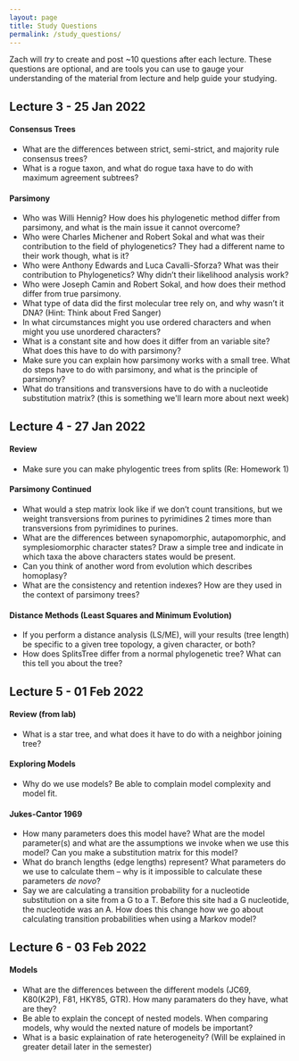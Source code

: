 ```yaml
---
layout: page
title: Study Questions
permalink: /study_questions/
---
```

Zach will *try* to create and post ~10 questions after each lecture. These questions are optional, and are tools you can use to gauge your understanding of the material from lecture and help guide your studying. 

## Lecture 3 - 25 Jan 2022

#### Consensus Trees
*	What are the differences between strict, semi-strict, and majority rule consensus trees? 
* What is a rogue taxon, and what do rogue taxa have to do with maximum agreement subtrees?

#### Parsimony
*	Who was Willi Hennig? How does his phylogenetic method differ from parsimony, and what is the main issue it cannot overcome?
*	Who were Charles Michener and Robert Sokal and what was their contribution to the field of phylogenetics? They had a different name to their work though, what is it?
*	Who were Anthony Edwards and Luca Cavalli-Sforza? What was their contribution to Phylogenetics? Why didn’t their likelihood analysis work?
* Who were Joseph Camin and Robert Sokal, and how does their method differ from true parsimony. 
*	What type of data did the first molecular tree rely on, and why wasn’t it DNA? (Hint: Think about Fred Sanger)
*	In what circumstances might you use ordered characters and when might you use unordered characters? 
*	What is a constant site and how does it differ from an variable site? What does this have to do with parsimony?
*	Make sure you can explain how parsimony works with a small tree. What do steps have to do with parsimony, and what is the principle of parsimony?
* What do transitions and transversions have to do with a nucleotide substitution matrix? (this is something we'll learn more about next week) 

## Lecture 4 - 27 Jan 2022

#### Review
* Make sure you can make phylogentic trees from splits (Re: Homework 1)

#### Parsimony Continued
*	What would a step matrix look like if we don’t count transitions, but we weight transversions from purines to pyrimidines 2 times more than transversions from pyrimidines to purines. 
*	What are the differences between synapomorphic, autapomorphic, and symplesiomorphic character states? Draw a simple tree and indicate in which taxa the above characters states would be present. 
*	Can you think of another word from evolution which describes homoplasy?
* What are the consistency and retention indexes? How are they used in the context of parsimony trees? 

#### Distance Methods (Least Squares and Minimum Evolution)
* If you perform a distance analysis (LS/ME), will your results (tree length) be specific to a given tree topology, a given character, or both?
* How does SplitsTree differ from a normal phylogenetic tree? What can this tell you about the tree?

## Lecture 5 - 01 Feb 2022

#### Review (from lab)
* What is a star tree, and what does it have to do with a neighbor joining tree? 

#### Exploring Models
* Why do we use models? Be able to complain model complexity and model fit. 

#### Jukes-Cantor 1969
* How many parameters does this model have? What are the model parameter(s) and what are the assumptions we invoke when we use this model? Can you make a substitution matrix for this model?
* What do branch lengths (edge lengths) represent? What parameters do we use to calculate them – why is it impossible to calculate these parameters *de novo*?
* Say we are calculating a transition probability for a nucleotide substitution on a site from a G to a T. Before this site had a G nucleotide, the nucleotide was an A. How does this change how we go about calculating transition probabilities when using a Markov model?

## Lecture 6 - 03 Feb 2022

#### Models
* What are the differences between the different models (JC69, K80(K2P), F81, HKY85, GTR). How many paramaters do they have, what are they?
* Be able to explain the concept of nested models. When comparing models, why would the nexted nature of models be important?
* What is a basic explaination of rate heterogeneity? (Will be explained in greater detail later in the semester)
